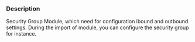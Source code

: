 
### Description
Security Group Module, which need for configuration ibound and outbound settings.
During the import of module, you can configure the security group for instance.